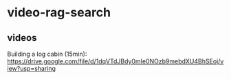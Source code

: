 # video-rag-search

## videos

Building a log cabin (15min): https://drive.google.com/file/d/1dqVTdJBdy0mIe0NOzb9mebdXU4BhSEoj/view?usp=sharing
